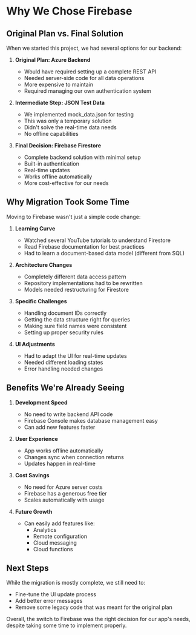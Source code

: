 # Why We Chose Firebase

## Original Plan vs. Final Solution

When we started this project, we had several options for our backend:

1. **Original Plan: Azure Backend**
   - Would have required setting up a complete REST API
   - Needed server-side code for all data operations
   - More expensive to maintain
   - Required managing our own authentication system

2. **Intermediate Step: JSON Test Data**
   - We implemented mock_data.json for testing
   - This was only a temporary solution
   - Didn't solve the real-time data needs
   - No offline capabilities

3. **Final Decision: Firebase Firestore**
   - Complete backend solution with minimal setup
   - Built-in authentication
   - Real-time updates
   - Works offline automatically
   - More cost-effective for our needs

## Why Migration Took Some Time

Moving to Firebase wasn't just a simple code change:

1. **Learning Curve**
   - Watched several YouTube tutorials to understand Firestore
   - Read Firebase documentation for best practices
   - Had to learn a document-based data model (different from SQL)

2. **Architecture Changes**
   - Completely different data access pattern
   - Repository implementations had to be rewritten
   - Models needed restructuring for Firestore

3. **Specific Challenges**
   - Handling document IDs correctly
   - Getting the data structure right for queries
   - Making sure field names were consistent
   - Setting up proper security rules

4. **UI Adjustments**
   - Had to adapt the UI for real-time updates
   - Needed different loading states
   - Error handling needed changes

## Benefits We're Already Seeing

1. **Development Speed**
   - No need to write backend API code
   - Firebase Console makes database management easy
   - Can add new features faster

2. **User Experience**
   - App works offline automatically
   - Changes sync when connection returns
   - Updates happen in real-time

3. **Cost Savings**
   - No need for Azure server costs
   - Firebase has a generous free tier
   - Scales automatically with usage

4. **Future Growth**
   - Can easily add features like:
     - Analytics
     - Remote configuration
     - Cloud messaging
     - Cloud functions

## Next Steps

While the migration is mostly complete, we still need to:
- Fine-tune the UI update process
- Add better error messages
- Remove some legacy code that was meant for the original plan

Overall, the switch to Firebase was the right decision for our app's needs, despite taking some time to implement properly. 